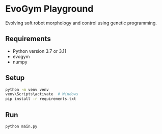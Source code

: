 # EvoGym Playground

Evolving soft robot morphology and control using genetic programming.

## Requirements

- Python version 3.7 or 3.11
- evogym
- numpy

## Setup
```bash
python -m venv venv
venv\Scripts\activate  # Windows
pip install -r requirements.txt
```

## Run
```bash
python main.py
```
